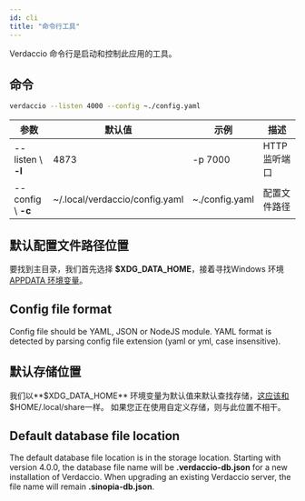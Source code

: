 ```yaml
---
id: cli
title: "命令行工具"
---
```


Verdaccio 命令行是启动和控制此应用的工具。

## 命令

```bash
verdaccio --listen 4000 --config ~./config.yaml
```

| 参数                 | 默认值                            | 示例             | 描述        |
| ------------------ | ------------------------------ | -------------- | --------- |
| --listen \ **-l** | 4873                           | -p 7000        | HTTP 监听端口 |
| --config \ **-c** | ~/.local/verdaccio/config.yaml | ~./config.yaml | 配置文件路径    |

## 默认配置文件路径位置

要找到主目录，我们首先选择 **$XDG_DATA_HOME**，接着寻找Windows 环境 [APPDATA 环境变量](https://www.howtogeek.com/318177/what-is-the-appdata-folder-in-windows/)。

## Config file format

Config file should be YAML, JSON or NodeJS module. YAML format is detected by parsing config file extension (yaml or yml, case insensitive).

## 默认存储位置

我们以**$XDG_DATA_HOME** 环境变量为默认值来默认查找存储，[这应该和](https://askubuntu.com/questions/538526/is-home-local-share-the-default-value-for-xdg-data-home-in-ubuntu-14-04) $HOME/.local/share一样。 如果您正在使用自定义存储，则与此位置不相干。

## Default database file location

The default database file location is in the storage location. Starting with version 4.0.0, the database file name will be **.verdaccio-db.json** for a new installation of Verdaccio. When upgrading an existing Verdaccio server, the file name will remain **.sinopia-db.json**.